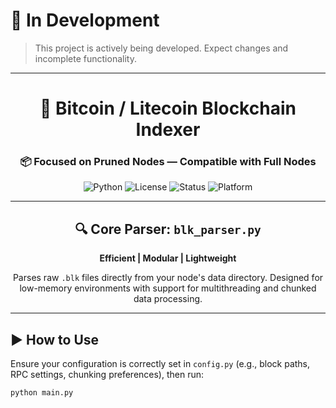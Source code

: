 # 🚧 In Development
> This project is actively being developed. Expect changes and incomplete functionality.

---

<div align="center">

# 🧱 Bitcoin / Litecoin Blockchain Indexer

### 📦 Focused on **Pruned Nodes** — Compatible with Full Nodes

![Python](https://img.shields.io/badge/Python-3.8+-blue?logo=python&logoColor=white)
![License](https://img.shields.io/badge/License-MIT-green)
![Status](https://img.shields.io/badge/Status-Alpha-orange)
![Platform](https://img.shields.io/badge/Platform-Bitcoin%20%7C%20Litecoin-yellow)

---

## 🔍 Core Parser: `blk_parser.py`

**Efficient | Modular | Lightweight**

Parses raw `.blk` files directly from your node's data directory. Designed for low-memory environments with support for multithreading and chunked data processing.

</div>

---

## ▶️ How to Use

Ensure your configuration is correctly set in `config.py` (e.g., block paths, RPC settings, chunking preferences), then run:

```bash
python main.py
